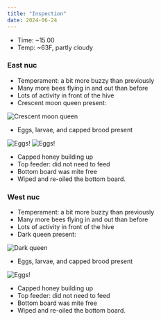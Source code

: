 ```yaml
---
title: "Inspection"
date: 2024-06-24
---
```



- Time: ~15.00
- Temp: ~63F, partly cloudy

### East nuc

- Temperament: a bit more buzzy than previously
- Many more bees flying in and out than before
- Lots of activity in front of the hive
- Crescent moon queen present:

![Crescent moon queen](/WoodlandWizardBees/assets/images/IMG_5645.JPG)

- Eggs, larvae, and capped brood present

![Eggs!](/WoodlandWizardBees/assets/images/IMG_5601.JPG)
![Eggs!](/WoodlandWizardBees/assets/images/IMG_5595.JPG)

- Capped honey building up
- Top feeder: did not need to feed
- Bottom board was mite free
- Wiped and re-oiled the bottom board.

### West nuc

- Temperament: a bit more buzzy than previously
- Many more bees flying in and out than before
- Lots of activity in front of the hive
- Dark queen present:

![Dark queen](/WoodlandWizardBees/assets/images/IMG_5678.JPG)

- Eggs, larvae, and capped brood present

![Eggs!](/WoodlandWizardBees/assets/images/IMG_5664.JPG)

- Capped honey building up
- Top feeder: did not need to feed
- Bottom board was mite free
- Wiped and re-oiled the bottom board.
